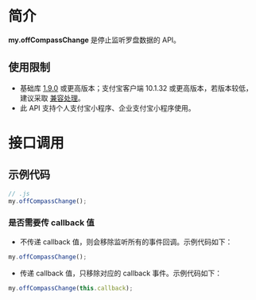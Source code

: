 # 简介

**my.offCompassChange** 是停止监听罗盘数据的 API。

## 使用限制

- 基础库 [1.9.0](https://opendocs.alipay.com/mini/framework/lib) 或更高版本；支付宝客户端 10.1.32 或更高版本，若版本较低，建议采取 [兼容处理](/mini/framework/compatibility)。
- 此 API 支持个人支付宝小程序、企业支付宝小程序使用。

# 接口调用

## 示例代码

```javascript
// .js
my.offCompassChange();
```

### 是否需要传 callback 值

- 不传递 callback 值，则会移除监听所有的事件回调。示例代码如下：

```javascript
my.offCompassChange();
```

- 传递 callback 值，只移除对应的 callback 事件。示例代码如下：

```javascript
my.offCompassChange(this.callback);
```
